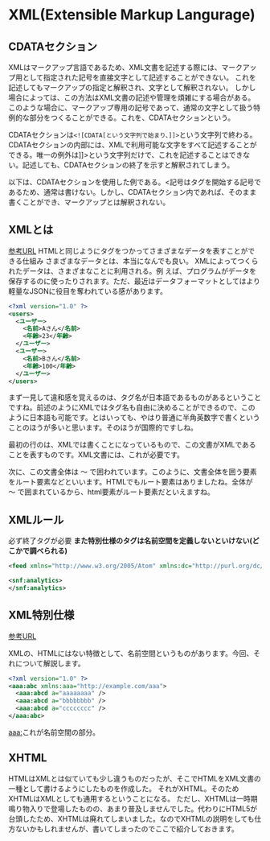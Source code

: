 # XML(Extensible Markup Langurage)

## CDATAセクション

XMLはマークアップ言語であるため、XML文書を記述する際には、マークアップ用として指定された記号を直接文字として記述することができない。
これを記述してもマークアップの指定と解釈され、文字として解釈されない。
しかし場合によっては、この方法はXML文書の記述や管理を煩雑にする場合がある。
このような場合に、マークアップ専用の記号であって、通常の文字として扱う特例的な部分をつくることができる。これを、CDATAセクションという。

CDATAセクションは`<![CDATA[という文字列で始まり、]]>`という文字列で終わる。CDATAセクションの内部には、XMLで利用可能な文字をすべて記述することができる。唯一の例外は]]>という文字列だけで、これを記述することはできない。記述しても、CDATAセクションの終了を示すと解釈されてしまう。

以下は、CDATAセクションを使用した例である。<記号はタグを開始する記号であるため、通常は書けない。しかし、CDATAセクション内であれば、そのまま書くことができ、マークアップとは解釈されない。


## XMLとは

[参考URL](https://uhyohyo.net/javascript/6_1.html)
HTMLと同じようにタグをつかってさまざまなデータを表すことができる仕組み
さまざまなデータとは、本当になんでも良い。
XMLによってつくられたデータは、さまざまなことに利用される。例
えば、プログラムがデータを保存するのに使ったりされます。ただ、最近はデータフォーマットとしてはより軽量なJSONに役目を奪われている感があります。

```xml
<?xml version="1.0" ?>
<users>
  <ユーザー>
    <名前>Aさん</名前>
    <年齢>23</年齢>
  </ユーザー>
  <ユーザー>
    <名前>Bさん</名前>
    <年齢>100</年齢>
  </ユーザー>
</users>
```

まず一見して違和感を覚えるのは、タグ名が日本語であるものがあるということですね。前述のようにXMLではタグ名も自由に決めることができるので、このように日本語も可能です。とはいっても、やはり普通に半角英数字で書くということのほうが多いと思います。そのほうが国際的ですしね。

最初の行の<?xml version="1.0" ?>は、XMLでは書くことになっているもので、この文書がXMLであることを表すものです。XML文書には、これが必要です。

次に、この文書全体は<users> 〜 </users>で囲われています。このように、文書全体を囲う要素をルート要素などといいます。HTMLでもルート要素はありましたね。全体が<html> 〜 </html>で囲まれているから、html要素がルート要素だといえますね。

## XMLルール

必ず終了タグが必要
**また特別仕様のタグは名前空間を定義しないといけない(どこかで調べられる)**

```xml
<feed xmlns="http://www.w3.org/2005/Atom" xmlns:dc="http://purl.org/dc/elements/1.1/" xmlns:media="http://search.yahoo.com/mrss/" xmlns:snf="http://www.smartnews.be/snf">

<snf:analytics>
</snf:analytics>
```

## XML特別仕様

[参考URL](https://uhyohyo.net/javascript/6_2.html)

XMLの、HTMLにはない特徴として、名前空間というものがあります。今回、それについて解説します。

```xml
<?xml version="1.0" ?>
<aaa:abc xmlns:aaa="http://example.com/aaa">
  <aaa:abcd a="aaaaaaaa" />
  <aaa:abcd a="bbbbbbbb" />
  <aaa:abcd a="cccccccc" />
</aaa:abc>
```

<aaa:>これが名前空間の部分。


## XHTML

 HTMLはXMLとは似ていても少し違うものだったが、そこでHTMLをXML文書の一種として書けるようにしたものを作成した。
 それがXHTML。そのためXHTMLはXMLとしても通用するということになる。
 ただし、XHTMLは一時期鳴り物入りで登場したものの、あまり普及しませんでした。代わりにHTML5が台頭したため、XHTMLは廃れてしまいました。なのでXHTMLの説明をしても仕方ないかもしれませんが、書いてしまったのでここで紹介しておきます。

